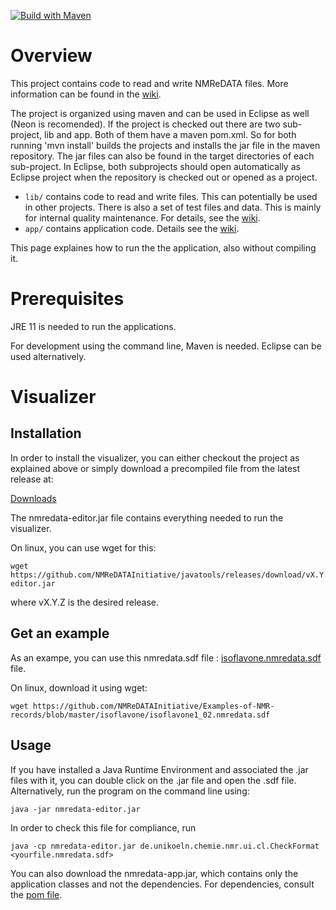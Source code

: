 [![Build with Maven](https://github.com/NMReDATAInitiative/javatools/actions/workflows/maven.yml/badge.svg)](https://github.com/NMReDATAInitiative/javatools/actions/workflows/maven.yml)

# Overview

This project contains code to read and write NMReDATA files. More information can be found in the [wiki](https://github.com/NMReDATAInitiative/javatools/wiki).

The project is organized using maven and can be used in Eclipse as well (Neon is recomended). If the project is checked out there are two sub-project, lib and app. Both of them have a maven pom.xml. So for both running 'mvn install' builds the projects and installs the jar file in the maven repository. The jar files can also be found in the target directories of each sub-project. In Eclipse, both subprojects should open automatically as Eclipse project when the repository is checked out or opened as a project.

- `lib/` contains code to read and write files. This can potentially be used in other projects. There is also a set of test files and data. This is mainly for internal quality maintenance. For details, see the [wiki](https://github.com/NMReDATAInitiative/javatools/wiki/library).
- `app/` contains application code. Details see the [wiki](https://github.com/NMReDATAInitiative/javatools/wiki/standalone).

This page explaines how to run the the application, also without compiling it.

# Prerequisites

JRE 11 is needed to run the applications.

For development using the command line, Maven is needed. Eclipse can be used alternatively.

# Visualizer

## Installation

In order to install the visualizer, you can either checkout the project as explained above or simply download a precompiled file from the latest release at:

[Downloads](https://github.com/NMReDATAInitiative/javatools/releases)

The nmredata-editor.jar file contains everything needed to run the visualizer.

On linux, you can use wget for this:
```
wget https://github.com/NMReDATAInitiative/javatools/releases/download/vX.Y.Z/nmredata-editor.jar
```
where vX.Y.Z is the desired release.

## Get an example

As an exampe, you can use this nmredata.sdf file : [isoflavone.nmredata.sdf](https://github.com/NMReDATAInitiative/Examples-of-NMR-records/blob/master/isoflavone/isoflavone1_02.nmredata.sdf) file.

On linux, download it using wget:
```
wget https://github.com/NMReDATAInitiative/Examples-of-NMR-records/blob/master/isoflavone/isoflavone1_02.nmredata.sdf
```

## Usage

If you have installed a Java Runtime Environment and associated the .jar files with it, you can double click on the .jar file and open the .sdf file. Alternatively, run the program on the command line using:

```
java -jar nmredata-editor.jar
```

In order to check this file for compliance, run

```
java -cp nmredata-editor.jar de.unikoeln.chemie.nmr.ui.cl.CheckFormat <yourfile.nmredata.sdf>
```

You can also download the nmredata-app.jar, which contains only the application classes and not the dependencies. For dependencies, consult the [pom file](https://github.com/NMReDATAInitiative/javatools/blob/master/app/pom.xml).
